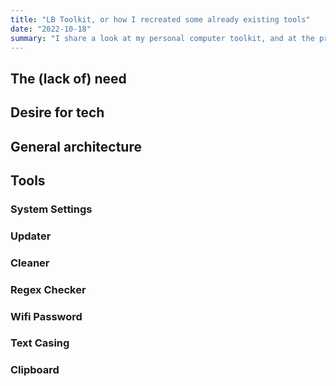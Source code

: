 ```yaml
---
title: "LB Toolkit, or how I recreated some already existing tools"
date: "2022-10-18"
summary: "I share a look at my personal computer toolkit, and at the process of its creation"
---
```


## The (lack of) need
## Desire for tech
## General architecture
## Tools
### System Settings
### Updater
### Cleaner
### Regex Checker
### Wifi Password
### Text Casing
### Clipboard